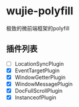 # wujie-polyfill
极致的微前端框架的polyfill

## 插件列表
- [ ] LocationSyncPlugin
- [x] EventTargetPlugin
- [x] WindowGetterPlugin
- [x] WindowMessagePlugin
- [x] DocFullScrollPlugin
- [x] InstanceofPlugin